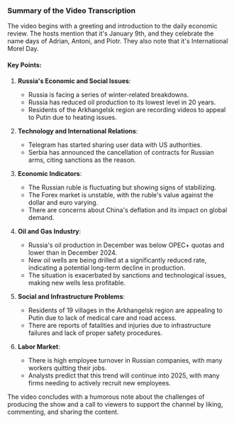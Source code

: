 ### Summary of the Video Transcription

The video begins with a greeting and introduction to the daily economic review. The hosts mention that it's January 9th, and they celebrate the name days of Adrian, Antoni, and Piotr. They also note that it's International Morel Day.

#### Key Points:

1. **Russia's Economic and Social Issues**:
   - Russia is facing a series of winter-related breakdowns.
   - Russia has reduced oil production to its lowest level in 20 years.
   - Residents of the Arkhangelsk region are recording videos to appeal to Putin due to heating issues.

2. **Technology and International Relations**:
   - Telegram has started sharing user data with US authorities.
   - Serbia has announced the cancellation of contracts for Russian arms, citing sanctions as the reason.

3. **Economic Indicators**:
   - The Russian ruble is fluctuating but showing signs of stabilizing.
   - The Forex market is unstable, with the ruble's value against the dollar and euro varying.
   - There are concerns about China's deflation and its impact on global demand.

4. **Oil and Gas Industry**:
   - Russia's oil production in December was below OPEC+ quotas and lower than in December 2024.
   - New oil wells are being drilled at a significantly reduced rate, indicating a potential long-term decline in production.
   - The situation is exacerbated by sanctions and technological issues, making new wells less profitable.

5. **Social and Infrastructure Problems**:
   - Residents of 19 villages in the Arkhangelsk region are appealing to Putin due to lack of medical care and road access.
   - There are reports of fatalities and injuries due to infrastructure failures and lack of proper safety procedures.

6. **Labor Market**:
   - There is high employee turnover in Russian companies, with many workers quitting their jobs.
   - Analysts predict that this trend will continue into 2025, with many firms needing to actively recruit new employees.

The video concludes with a humorous note about the challenges of producing the show and a call to viewers to support the channel by liking, commenting, and sharing the content.